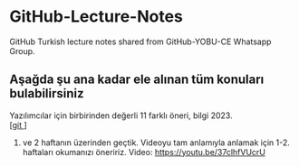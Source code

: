 # GitHub-Lecture-Notes
GitHub Turkish lecture notes shared from GitHub-YOBU-CE Whatsapp Group.

## Aşağda şu ana kadar ele alınan tüm konuları bulabilirsiniz
Yazılımcılar için birbirinden değerli 11 farklı öneri, bilgi 2023.<br>
[[git
](https://github.com/YOBU-Computer-Engineering/github-lecture-notes/blob/main/Yazilimcilar_icin_goodtoknow_11_icerik_2023.md)]
1. ve 2 haftanın üzerinden geçtik. Videoyu tam anlamıyla anlamak için 1-2. haftaları okumanızı öneririz.
Video: https://youtu.be/37clhfVUcrU



